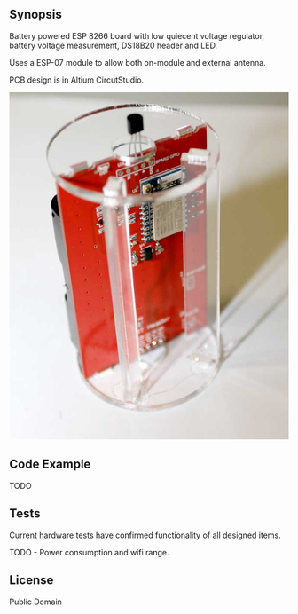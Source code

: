 ## Synopsis

Battery powered ESP 8266 board with low quiecent voltage regulator, battery voltage measurement, DS18B20 header and LED.

Uses a ESP-07 module to allow both on-module and external antenna.

PCB design is in Altium CircutStudio.

![alt text](https://github.com/harvie256/ESPTempMonitor/blob/master/Photos/IMG_1799.JPG)

## Code Example

TODO

## Tests

Current hardware tests have confirmed functionality of all designed items.

TODO - Power consumption and wifi range.

## License

Public Domain
